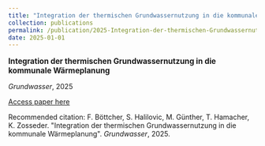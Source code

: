 ```yaml
---
title: "Integration der thermischen Grundwassernutzung in die kommunale Wärmeplanung"
collection: publications
permalink: /publication/2025-Integration-der-thermischen-Grundwassernutzung-in-
date: 2025-01-01
---
```

<p style="font-size: 1.1em; margin-bottom: 0.5em;"><b>Integration der thermischen Grundwassernutzung in die kommunale Wärmeplanung</b></p>
<p style="margin-bottom: 0.5em;"><em>Grundwasser</em>, 2025</p>
<p style="margin-bottom: 0.5em;"><a href="https://link.springer.com/article/10.1007/s00767-024-00582-9" target="_blank">Access paper here</a></p>
<p>Recommended citation: F. Böttcher, S. Halilovic, M. Günther, T. Hamacher, K. Zosseder. "Integration der thermischen Grundwassernutzung in die kommunale Wärmeplanung". <em>Grundwasser</em>, 2025.</p>